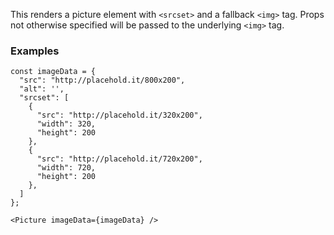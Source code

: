 This renders a picture element with `<srcset>` and a fallback `<img>` tag.
Props not otherwise specified will be passed to the underlying `<img>` tag.

### Examples
```
const imageData = {
  "src": "http://placehold.it/800x200",
  "alt": '',
  "srcset": [
    {
      "src": "http://placehold.it/320x200",
      "width": 320,
      "height": 200
    },
    {
      "src": "http://placehold.it/720x200",
      "width": 720,
      "height": 200
    },
  ]
};

<Picture imageData={imageData} />
```

